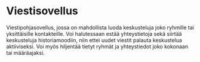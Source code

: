 # Viestisovellus
Viestipohjasovellus, jossa on mahdollista luoda keskusteluja joko ryhmille tai yksittäisille kontakteille. Voi halutessaan estää yhteystietoja sekä siirtää keskusteluja historiamoodiin, niin ettei uudet viestit palauta keskustelua aktiiviseksi. Voi myös hiljentää tietyt ryhmät ja yhteystiedot joko kokonaan tai määräajaksi.
